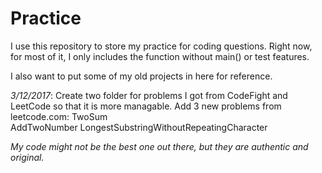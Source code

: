# Practice

I use this repository to store my practice for coding questions. Right now, for most of it, I only includes the function without main() or test features.

I also want to put some of my old projects in here for reference.

_3/12/2017_: 
Create two folder for problems I got from CodeFight and LeetCode so that it is more managable.
Add 3 new problems from leetcode.com: 
	TwoSum	
    AddTwoNumber 
    LongestSubstringWithoutRepeatingCharacter

_My code might not be the best one out there, but they are authentic and original._
